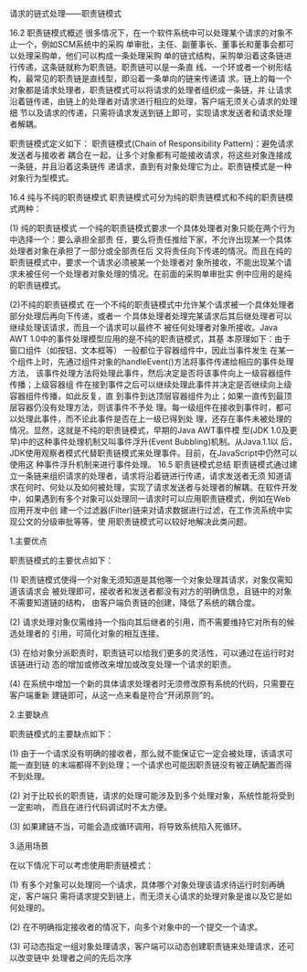 请求的链式处理——职责链模式

16.2 职责链模式概述 很多情况下，在一个软件系统中可以处理某个请求的对象不止一个，例如SCM系统中的采购 单审批，主任、副董事长、董事长和董事会都可以处理采购单，他们可以构成一条处理采购 单的链式结构，采购单沿着这条链进行传递，这条链就称为职责链。职责链可以是一条直 线、一个环或者一个树形结构，最常见的职责链是直线型，即沿着一条单向的链来传递请 求。链上的每一个对象都是请求处理者，职责链模式可以将请求的处理者组织成一条链，并 让请求沿着链传递，由链上的处理者对请求进行相应的处理，客户端无须关心请求的处理细 节以及请求的传递，只需将请求发送到链上即可，实现请求发送者和请求处理者解耦。

职责链模式定义如下： 职责链模式(Chain of Responsibility Pattern)：避免请求发送者与接收者 耦合在一起，让多个对象都有可能接收请求，将这些对象连接成一条链，并且沿着这条链传
递请求，直到有对象处理它为止。职责链模式是一种对象行为型模式。

16.4 纯与不纯的职责链模式
职责链模式可分为纯的职责链模式和不纯的职责链模式两种：

(1) 纯的职责链模式
一个纯的职责链模式要求一个具体处理者对象只能在两个行为中选择一个：要么承担全部责
任，要么将责任推给下家，不允许出现某一个具体处理者对象在承担了一部分或全部责任后
又将责任向下传递的情况。而且在纯的职责链模式中，要求一个请求必须被某一个处理者对
象所接收，不能出现某个请求未被任何一个处理者对象处理的情况。在前面的采购单审批实
例中应用的是纯的职责链模式。

(2)不纯的职责链模式
在一个不纯的职责链模式中允许某个请求被一个具体处理者部分处理后再向下传递，或者一
个具体处理者处理完某请求后其后继处理者可以继续处理该请求，而且一个请求可以最终不
被任何处理者对象所接收。Java AWT 1.0中的事件处理模型应用的是不纯的职责链模式，其基
本原理如下：由于窗口组件（如按钮、文本框等） 一般都位于容器组件中，因此当事件发生
在某一个组件上时，先通过组件对象的handleEvent()方法将事件传递给相应的事件处理方法，
该事件处理方法将处理此事件，然后决定是否将该事件向上一级容器组件传播；上级容器组
件在接到事件之后可以继续处理此事件并决定是否继续向上级容器组件传播，如此反复，直
到事件到达顶层容器组件为止；如果一直传到最顶层容器仍没有处理方法，则该事件不予处
理。每一级组件在接收到事件时，都可以处理此事件，而不论此事件是否在上一级已得到处
理，还存在事件未被处理的情况。显然，这就是不纯的职责链模式，早期的Java AWT事件模
型(JDK 1.0及更早)中的这种事件处理机制又叫事件浮升(Event Bubbling)机制。从Java.1.1以
后，JDK使用观察者模式代替职责链模式来处理事件。目前，在JavaScript中仍然可以使用这
种事件浮升机制来进行事件处理。
16.5 职责链模式总结
职责链模式通过建立一条链来组织请求的处理者，请求将沿着链进行传递，请求发送者无须
知道请求在何时、何处以及如何被处理，实现了请求发送者与处理者的解耦。在软件开发
中，如果遇到有多个对象可以处理同一请求时可以应用职责链模式，例如在Web应用开发中创
建一个过滤器(Filter)链来对请求数据进行过滤，在工作流系统中实现公文的分级审批等等，使
用职责链模式可以较好地解决此类问题。

1.主要优点

职责链模式的主要优点如下：

(1) 职责链模式使得一个对象无须知道是其他哪一个对象处理其请求，对象仅需知道该请求会
被处理即可，接收者和发送者都没有对方的明确信息，且链中的对象不需要知道链的结构，
由客户端负责链的创建，降低了系统的耦合度。

(2) 请求处理对象仅需维持一个指向其后继者的引用，而不需要维持它对所有的候选处理者的
引用，可简化对象的相互连接。

(3) 在给对象分派职责时，职责链可以给我们更多的灵活性，可以通过在运行时对该链进行动
态的增加或修改来增加或改变处理一个请求的职责。

(4) 在系统中增加一个新的具体请求处理者时无须修改原有系统的代码，只需要在客户端重新
建链即可，从这一点来看是符合“开闭原则”的。

2.主要缺点

职责链模式的主要缺点如下：

(1) 由于一个请求没有明确的接收者，那么就不能保证它一定会被处理，该请求可能一直到链
的末端都得不到处理；一个请求也可能因职责链没有被正确配置而得不到处理。

(2) 对于比较长的职责链，请求的处理可能涉及到多个处理对象，系统性能将受到一定影响，
而且在进行代码调试时不太方便。

(3) 如果建链不当，可能会造成循环调用，将导致系统陷入死循环。

3.适用场景

在以下情况下可以考虑使用职责链模式：

(1) 有多个对象可以处理同一个请求，具体哪个对象处理该请求待运行时刻再确定，客户端只
需将请求提交到链上，而无须关心请求的处理对象是谁以及它是如何处理的。

(2) 在不明确指定接收者的情况下，向多个对象中的一个提交一个请求。

(3) 可动态指定一组对象处理请求，客户端可以动态创建职责链来处理请求，还可以改变链中
处理者之间的先后次序
